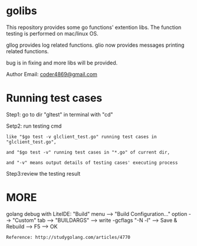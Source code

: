 # golibs
This repository provides some go functions' extention libs. The function testing is performed on mac/linux OS.

gllog provides log related functions.
glio now provides messages printing related functions.

bug is in fixing and more libs will be provided.

Author Email: coder4869@gmail.com




# Running test cases
Step1: go to dir "gltest" in terminal with "cd"

Setp2: run testing cmd

	like "$go test -v glclient_test.go" running test cases in "glclient_test.go",
	
	and "$go test -v" running test cases in "*.go" of current dir,
	
	and "-v" means output details of testing cases' executing process

Step3:review the testing result

# MORE
golang debug with LiteIDE: 
	"Build" menu --> "Build Configuration..." option --> "Custom" tab --> "BUILDARGS" --> write -gcflags "-N -l" --> Save & Rebuild --> F5 --> OK
	
	Reference: http://studygolang.com/articles/4770



